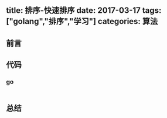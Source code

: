 title: 排序-快速排序
date: 2017-03-17
tags: ["golang","排序","学习"]
categories:
  算法
---
## 前言 ##

## 代码 ##
### go ###
```

```
## 总结 ##